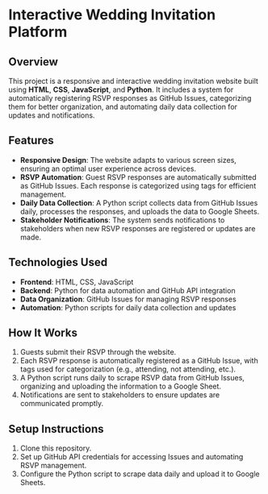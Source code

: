 
# Interactive Wedding Invitation Platform

## Overview
This project is a responsive and interactive wedding invitation website built using **HTML**, **CSS**, **JavaScript**, and **Python**. It includes a system for automatically registering RSVP responses as GitHub Issues, categorizing them for better organization, and automating daily data collection for updates and notifications.

## Features
- **Responsive Design**: The website adapts to various screen sizes, ensuring an optimal user experience across devices.
- **RSVP Automation**: Guest RSVP responses are automatically submitted as GitHub Issues. Each response is categorized using tags for efficient management.
- **Daily Data Collection**: A Python script collects data from GitHub Issues daily, processes the responses, and uploads the data to Google Sheets.
- **Stakeholder Notifications**: The system sends notifications to stakeholders when new RSVP responses are registered or updates are made.

## Technologies Used
- **Frontend**: HTML, CSS, JavaScript
- **Backend**: Python for data automation and GitHub API integration
- **Data Organization**: GitHub Issues for managing RSVP responses
- **Automation**: Python scripts for daily data collection and updates

## How It Works
1. Guests submit their RSVP through the website.
2. Each RSVP response is automatically registered as a GitHub Issue, with tags used for categorization (e.g., attending, not attending, etc.).
3. A Python script runs daily to scrape RSVP data from GitHub Issues, organizing and uploading the information to a Google Sheet.
4. Notifications are sent to stakeholders to ensure updates are communicated promptly.

## Setup Instructions
1. Clone this repository.
2. Set up GitHub API credentials for accessing Issues and automating RSVP management.
3. Configure the Python script to scrape data daily and upload it to Google Sheets.
